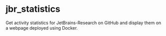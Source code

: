 # jbr_statistics
Get activity statistics for JetBrains-Research on GitHub and display them on a webpage deployed using Docker.
